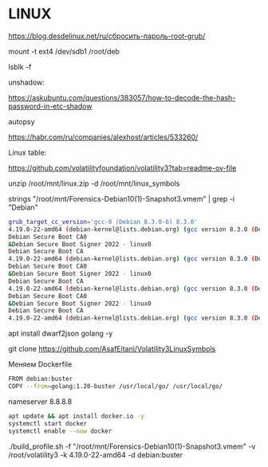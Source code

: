 # LINUX



https://blog.desdelinux.net/ru/сбросить-пароль-root-grub/

mount -t ext4 /dev/sdb1 /root/deb

lsblk -f


unshadow:

https://askubuntu.com/questions/383057/how-to-decode-the-hash-password-in-etc-shadow

autopsy

https://habr.com/ru/companies/alexhost/articles/533260/


Linux table:

https://github.com/volatilityfoundation/volatility3?tab=readme-ov-file


unzip /root/mnt/linux.zip -d /root/mnt/linux_symbols






strings "/root/mnt/Forensics-Debian10(1)-Snapshot3.vmem" | grep -i "Debian"

```bash
grub_target_cc_version='gcc-8 (Debian 8.3.0-6) 8.3.0'
4.19.0-22-amd64 (debian-kernel@lists.debian.org) (gcc version 8.3.0 (Debian 8.3.0-6)) #1 SMP Debian 4.19.260-1 (2022-09-29)
Debian Secure Boot CA0
&Debian Secure Boot Signer 2022 - linux0
Debian Secure Boot CA
4.19.0-22-amd64 (debian-kernel@lists.debian.org) (gcc version 8.3.0 (Debian 8.3.0-6)) #1 SMP Debian 4.19.260-1 (2022-09-29)
Debian Secure Boot CA0
&Debian Secure Boot Signer 2022 - linux0
Debian Secure Boot CA
4.19.0-22-amd64 (debian-kernel@lists.debian.org) (gcc version 8.3.0 (Debian 8.3.0-6)) #1 SMP Debian 4.19.260-1 (2022-09-29)
Debian Secure Boot CA0
&Debian Secure Boot Signer 2022 - linux0
Debian Secure Boot CA
4.19.0-22-amd64 (debian-kernel@lists.debian.org) (gcc version 8.3.0 (Debian 8.3.0-6)) #1 SMP Debian 4.19.260-1 (2022-09-29)
```

apt install dwarf2json golang -y

git clone https://github.com/AsafEitani/Volatility3LinuxSymbols

Меняем Dockerfile

```bash
FROM debian:buster
COPY --from=golang:1.20-buster /usr/local/go/ /usr/local/go/
```

nameserver 8.8.8.8

```bash
apt update && apt install docker.io -y
systemctl start docker
systemctl enable --now docker
```

./build_profile.sh -f "/root/mnt/Forensics-Debian10(1)-Snapshot3.vmem" -v /root/volatility3 -k 4.19.0-22-amd64 -d debian:buster




